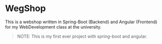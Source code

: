 # WegShop

This is a webshop written in Spring-Boot (Backend) and Angular (Frontend) for my WebDevelopment class at the university.

> NOTE: This is my first ever project with spring-boot and angular.
